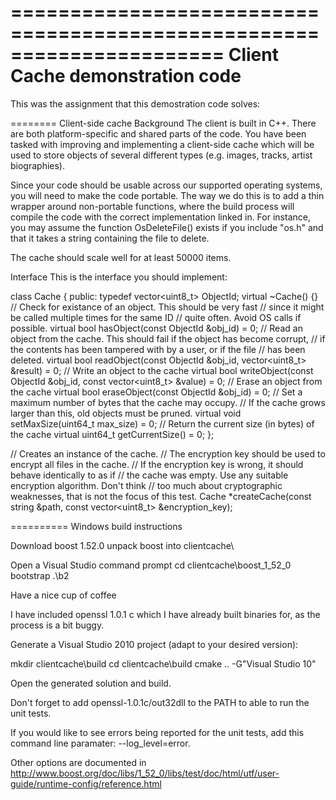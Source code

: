 ======================================================================
Client Cache demonstration code
======================================================================
This was the assignment that this demostration code solves:

======== Client-side cache
Background
The client is built in C++. There are both platform-specific and shared
parts of the code. You have been tasked with improving and implementing a
client-side cache which will be used to store objects of several different types
(e.g. images, tracks, artist biographies).

Since your code should be usable across our supported operating systems, you
will need to make the code portable. The way we do this is to add a thin
wrapper around non-portable functions, where the build process will compile
the code with the correct implementation linked in. For instance, you may
assume the function OsDeleteFile() exists if you include "os.h" and that it takes
a string containing the file to delete.

The cache should scale well for at least 50000 items.

Interface
This is the interface you should implement:

class Cache {
 public:
  typedef vector<uint8_t> ObjectId;
  virtual ~Cache() {}
  // Check for existance of an object. This should be very fast
  // since it might be called multiple times for the same ID
  // quite often. Avoid OS calls if possible.
  virtual bool hasObject(const ObjectId &obj_id) = 0;
  // Read an object from the cache. This should fail if the object has become corrupt,
  // if the contents has been tampered with by a user, or if the file
  // has been deleted.
  virtual bool readObject(const ObjectId &obj_id, vector<uint8_t> &result) = 0;
  // Write an object to the cache
  virtual bool writeObject(const ObjectId &obj_id, const vector<uint8_t>
  &value) = 0;
  // Erase an object from the cache
  virtual bool eraseObject(const ObjectId &obj_id) = 0;
  // Set a maximum number of bytes that the cache may occupy.
  // If the cache grows larger than this, old objects must be pruned.
  virtual void setMaxSize(uint64_t max_size) = 0;
  // Return the current size (in bytes) of the cache
  virtual uint64_t getCurrentSize() = 0;
};

// Creates an instance of the cache.
// The encryption key should be used to encrypt all files in the cache.
// If the encryption key is wrong, it should behave identically to as if
// the cache was empty. Use any suitable encryption algorithm. Don't think
// too much about cryptographic weaknesses, that is not the focus of this
test.
Cache *createCache(const string &path, const vector<uint8_t>
&encryption_key);


========== Windows build instructions

Download boost 1.52.0
unpack boost into clientcache\

Open a Visual Studio command prompt
cd clientcache\boost_1_52_0
bootstrap
.\b2

Have a nice cup of coffee

I have included openssl 1.0.1 c which I have already built binaries for,
as the process is a bit buggy.

Generate a Visual Studio 2010 project (adapt to your desired version):

mkdir clientcache\build
cd clientcache\build
cmake .. -G"Visual Studio 10"

Open the generated solution and build.

Don't forget to add openssl-1.0.1c/out32dll to the PATH to able to run the unit tests.

If you would like to see errors being reported for the unit tests, add this command line
paramater: --log_level=error.

Other options are documented in
http://www.boost.org/doc/libs/1_52_0/libs/test/doc/html/utf/user-guide/runtime-config/reference.html


